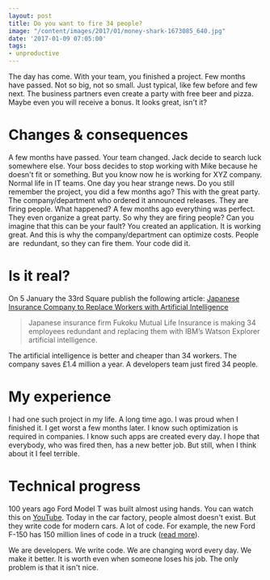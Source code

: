 ```yaml
---
layout: post
title: Do you want to fire 34 people?
image: "/content/images/2017/01/money-shark-1673085_640.jpg"
date: '2017-01-09 07:05:00'
tags:
- unproductive
---
```


The day has come. With your team, you finished a project. Few months have passed. Not so big, not so small. Just typical, like few before and few next. The business partners even create a party with free beer and pizza. Maybe even you will receive a bonus. It looks great, isn't it? 

# Changes & consequences
A few months have passed. Your team changed. Jack decide to search luck somewhere else. Your boss decides to stop working with Mike because he doesn't fit or something. But you know now he is working for XYZ company. Normal life in IT teams.
One day you hear strange news. Do you still remember the project, you did a few months ago? This with the great party. The company/department who ordered it announced releases. They are firing people. What happened?  A few months ago everything was perfect. They even organize a great party. So why they are firing people?
Can you imagine that this can be your fault? You created an application. It is working great. And this is why the company/department can optimize costs. People are  redundant, so they can fire them. Your code did it.

# Is it real?
On 5 January the 33rd Square publish the following article: [
Japanese Insurance Company to Replace Workers with Artificial Intelligence
](http://www.33rdsquare.com/2017/01/japanese-insurance-company-to-replace.html)
> Japanese insurance firm Fukoku Mutual Life Insurance is making 34 employees redundant and replacing them with IBM’s Watson Explorer artificial intelligence.

The artificial intelligence is better and cheaper than 34 workers. The company saves £1.4 million a year. A developers team just fired 34 people.

# My experience
I had one such project in my life. A long time ago. I was proud when I finished it. I get worst a few months later. I know such optimization is required in companies. I know such apps are created every day. I hope that everybody, who was fired then, has a new better job. But still, when I think about it I feel terrible. 

#  Technical progress
100 years ago Ford Model T was built almost using hands. You can watch this on [YouTube](https://www.youtube.com/watch?v=S4KrIMZpwCY). Today in the car factory, people almost doesn't exist. But they write code for modern cars. A lot of code. For example, the new Ford F-150 has 150 million lines of code in a truck ([read more](http://www.thedrum.com/opinion/2016/01/11/glimpse-future-travel-and-its-impact-marketing)). 

We are developers. We write code. We are changing word every day. We make it better. It is worth even when someone loses his job. The only problem is that it isn't nice.